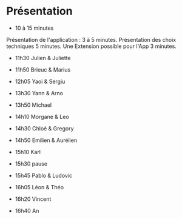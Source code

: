 # Présentation

- 10 à 15 minutes

Présentation de l'application : 3 à 5 minutes.
Présentation des choix techniques 5 minutes.
Une Extension possible pour l'App 3 minutes.

- 11h30 Julien & Juliette

- 11h50 Brieuc & Marius

- 12h05 Yaoi & Sergiu

- 13h30 Yann & Arno

- 13h50  Michael

- 14h10 Morgane & Leo

- 14h30 Chloé & Gregory

- 14h50 Emilien & Aurélien

- 15h10 Karl

- 15h30 pause

- 15h45 Pablo & Ludovic

- 16h05 Léon & Théo  

- 16h20 Vincent

- 16h40 An
